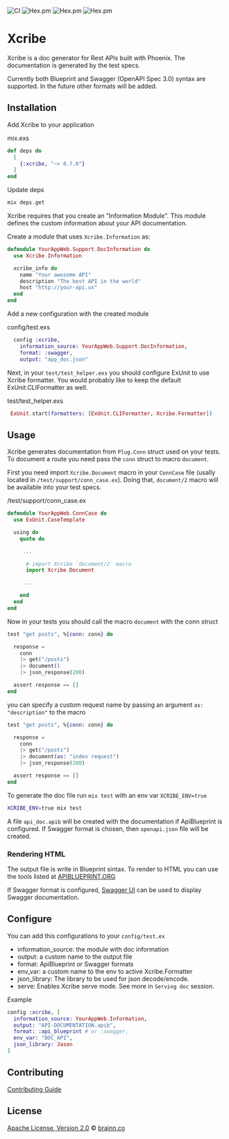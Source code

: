 ![CI](https://github.com/brainn-co/xcribe/workflows/CI/badge.svg?branch=master)
![Hex.pm](https://img.shields.io/hexpm/v/xcribe?style=flat-square)
![Hex.pm](https://img.shields.io/hexpm/l/xcribe?style=flat-square)
![Hex.pm](https://img.shields.io/hexpm/dt/xcribe?style=flat-square)

# Xcribe

Xcribe is a doc generator for Rest APIs built with Phoenix.
The documentation is generated by the test specs.

Currently both Blueprint and Swagger (OpenAPI Spec 3.0) syntax are supported. In the future other formats will
be added.

## Installation

Add Xcribe to your application

mix.exs

```elixir
def deps do
  [
    {:xcribe, "~> 0.7.0"}
  ]
end
```

Update deps

```sh
mix deps.get
```

Xcribe requires that you create an "Information Module". This module defines
the custom information about your API documentation.

Create a module that uses `Xcribe.Information` as:

```elixir
defmodule YourAppWeb.Support.DocInformation do
  use Xcribe.Information

  xcribe_info do
    name "Your awesome API"
    description "The best API in the world"
    host "http://your-api.us"
  end
end
```

Add a new configuration with the created module

config/test.exs

```elixir
  config :xcribe,
    information_source: YourAppWeb.Support.DocInformation,
    format: :swagger,
    output: "app_doc.json"
```

Next, in your `test/test_helper.exs` you should configure ExUnit to use Xcribe
formatter. You would probably like to keep the default ExUnit.CLIFormatter as
well.

test/test_helper.exs

```elixir
 ExUnit.start(formatters: [ExUnit.CLIFormatter, Xcribe.Formatter])
```

## Usage

Xcribe generates documentation from `Plug.Conn` struct used on your tests. To
document a route you need pass the `conn` struct to macro `document`.

First you need import `Xcribe.Document` macro in your `ConnCase` file (usally located in `/test/support/conn_case.ex`).
Doing that, `document/2` macro will be available into your test specs.

/test/support/conn_case.ex

```elixir
defmodule YourAppWeb.ConnCase do
  use ExUnit.CaseTemplate

  using do
    quote do

     ...

      # import Xcribe `document/2` macro
      import Xcribe.Document

     ...

    end
  end
end
```

Now in your tests you should call the macro `document` with the conn struct

```elixir
test "get posts", %{conn: conn} do

  response =
    conn
    |> get("/posts")
    |> document()
    |> json_response(200)

  assert response == []
end
```

you can specify a custom request name by passing an argument `as: "description"`
to the macro

```elixir
test "get posts", %{conn: conn} do

  response =
    conn
    |> get("/posts")
    |> document(as: "index request")
    |> json_response(200)

  assert response == []
end
```

To generate the doc file run `mix test` with an env var `XCRIBE_ENV=true`

```sh
XCRIBE_ENV=true mix test
```

A file `api_doc.apib` will be created with the documentation if ApiBlueprint is configured. If Swagger format is chosen, then `openapi.json` file will be created.

### Rendering HTML

The output file is write in Blueprint sintax. To render to HTML you can use the
tools listed at [APIBLUEPRINT.ORG](https://apiblueprint.org/tools.html#renderers)

If Swagger format is configured, [Swagger UI](https://swagger.io/tools/swagger-ui/download/) can be used to display Swagger documentation.

## Configure

You can add this configurations to your `config/test.ex`

- information_source: the module with doc information
- output: a custom name to the output file
- format: ApiBlueprint or Swagger formats
- env_var: a custom name to the env to active Xcribe.Formatter
- json_library: The library to be used for json decode/encode.
- serve: Enables Xcribe serve mode. See more in `Serving doc` session.

Example

```elixir
config :xcribe, [
  information_source: YourAppWeb.Information,
  output: "API-DOCUMENTATION.apib",
  format: :api_blueprint # or :swagger,
  env_var: "DOC_API",
  json_library: Jason
]
```

## Contributing

[Contributing Guide](CONTRIBUTING.md)

## License

[Apache License, Version 2.0](LICENSE) © [brainn.co](https://github.com/brainn-co)
